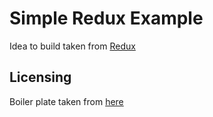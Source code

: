 # Simple Redux Example

Idea to build taken from [Redux](https://www.udemy.com/react-redux/)

## Licensing
Boiler plate taken from [here](https://github.com/StephenGrider/ReactStarter)
